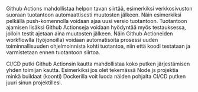 Github Actions mahdollistaa helpon tavan siirtää, esimerkiksi verkkosivuston suoraan tuotantoon automaattisesti muutosten jälkeen. Näin esimerkiksi pelkällä push-komennolla voidaan ajaa uusi versio tuotantoon. Tuotantoon ajamisen lisäksi Github Actionseja voidaan hyödyntää myös testauksessa, jolloin testit ajetaan aina muutosten jälkeen. Näin Github Actioneiden workflowlla (työjonoilla) voidaan automatisoita prosessi uuden toiminnallisuuden ohjelmoinnista kohti tuotantoa, niin että koodi testataan ja varmistetaan ennen tuotantoon siirtoa.

CI/CD putki Github Actionsin kautta mahdollistaa koko putken järjestämisen yhden toimijan kautta. Esimerkiksi jos olet tekemässä Node.js projektia minkä buildaat (koonti) Dockerilla voit luoda näiden pohjalta CI/CD putken juuri sinun projektillesi.
